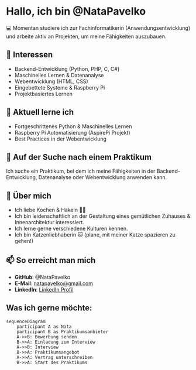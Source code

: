 # Hallo, ich bin @NataPavelko

💻 Momentan studiere ich zur Fachinformatikerin (Anwendungsentwicklung) und arbeite aktiv an Projekten, um meine Fähigkeiten auszubauen.

## 👀 Interessen

- Backend-Entwicklung (Python, PHP, C, C#)
- Maschinelles Lernen & Datenanalyse
- Webentwicklung (HTML, CSS)
- Eingebettete Systeme & Raspberry Pi
- Projektbasiertes Lernen

## 🌱 Aktuell lerne ich

- Fortgeschrittenes Python & Maschinelles Lernen
- Raspberry Pi Automatisierung (AspirePi Projekt)
- Best Practices in der Webentwicklung

## 💼 Auf der Suche nach einem Praktikum

Ich suche ein Praktikum, bei dem ich meine Fähigkeiten in der Backend-Entwicklung, Datenanalyse oder Webentwicklung anwenden kann.

## 🏡 Über mich

- Ich liebe Kochen & Häkeln 🧶🍳
- Ich bin leidenschaftlich an der Gestaltung eines gemütlichen Zuhauses & Innenarchitektur interessiert.
- Ich lerne gerne verschiedene Kulturen kennen.
- Ich bin Katzenliebhaberin 🐱 (plane, mit meiner Katze spazieren zu gehen!)

## 📫 So erreicht man mich

- **GitHub**: @NataPavelko
- **E-Mail**: natapavelko@gmail.com
- **LinkedIn**: [LinkedIn Profil](https://www.linkedin.com/in/nataliia-pavelko/)

## Was ich gerne möchte:

```mermaid
sequenceDiagram
    participant A as Nata
    participant B as Praktikumsanbieter
    A->>B: Bewerbung senden
    B->>A: Einladung zum Interview
    A->>B: Interview
    B->>A: Praktikumsangebot
    A->>A: Vertrag unterschreiben
    B->>A: Start des Praktikums

